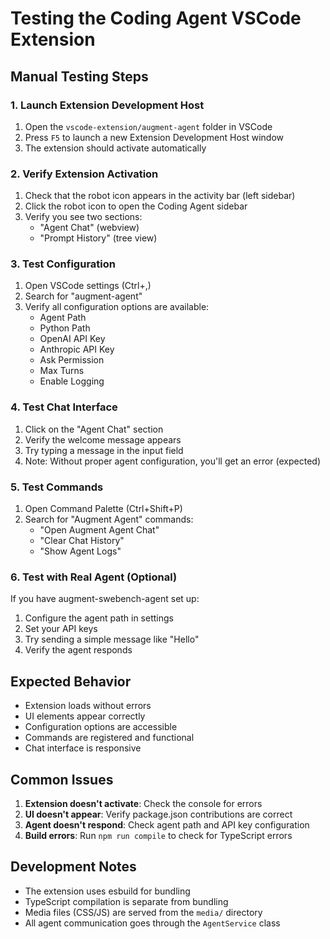 # Testing the Coding Agent VSCode Extension

## Manual Testing Steps

### 1. Launch Extension Development Host

1. Open the `vscode-extension/augment-agent` folder in VSCode
2. Press `F5` to launch a new Extension Development Host window
3. The extension should activate automatically

### 2. Verify Extension Activation

1. Check that the robot icon appears in the activity bar (left sidebar)
2. Click the robot icon to open the Coding Agent sidebar
3. Verify you see two sections:
   - "Agent Chat" (webview)
   - "Prompt History" (tree view)

### 3. Test Configuration

1. Open VSCode settings (Ctrl+,)
2. Search for "augment-agent"
3. Verify all configuration options are available:
   - Agent Path
   - Python Path
   - OpenAI API Key
   - Anthropic API Key
   - Ask Permission
   - Max Turns
   - Enable Logging

### 4. Test Chat Interface

1. Click on the "Agent Chat" section
2. Verify the welcome message appears
3. Try typing a message in the input field
4. Note: Without proper agent configuration, you'll get an error (expected)

### 5. Test Commands

1. Open Command Palette (Ctrl+Shift+P)
2. Search for "Augment Agent" commands:
   - "Open Augment Agent Chat"
   - "Clear Chat History"
   - "Show Agent Logs"

### 6. Test with Real Agent (Optional)

If you have augment-swebench-agent set up:

1. Configure the agent path in settings
2. Set your API keys
3. Try sending a simple message like "Hello"
4. Verify the agent responds

## Expected Behavior

- Extension loads without errors
- UI elements appear correctly
- Configuration options are accessible
- Commands are registered and functional
- Chat interface is responsive

## Common Issues

1. **Extension doesn't activate**: Check the console for errors
2. **UI doesn't appear**: Verify package.json contributions are correct
3. **Agent doesn't respond**: Check agent path and API key configuration
4. **Build errors**: Run `npm run compile` to check for TypeScript errors

## Development Notes

- The extension uses esbuild for bundling
- TypeScript compilation is separate from bundling
- Media files (CSS/JS) are served from the `media/` directory
- All agent communication goes through the `AgentService` class

